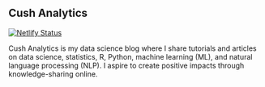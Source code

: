 ## Cush Analytics

[![Netlify Status](https://api.netlify.com/api/v1/badges/41439b66-fe21-4461-b8a6-3b93c613d361/deploy-status)](https://app.netlify.com/sites/cush-analytics/deploys)

Cush Analytics is my data science blog where I share tutorials and articles on data science, statistics, R, Python, machine learning (ML), and natural language processing (NLP).
I aspire to create positive impacts through knowledge-sharing online.
